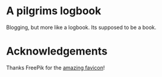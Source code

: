 # A pilgrims logbook
Blogging, but more like a logbook. Its supposed to be a book.

# Acknowledgements
Thanks FreePik for the [amazing favicon](https://www.freepik.com/icon/book_4277020)!